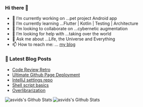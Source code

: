 ### Hi there 👋

- 🔭 I’m currently working on ...pet project Android app
- 🌱 I’m currently learning ...Flutter | Kotlin | Testing | Architecture
- 👯 I’m looking to collaborate on ...cybernetic augmentation
- 🤔 I’m looking for help with ...taking over the world
- 💬 Ask me about ...Life, the Universe and Everything 
- 📫 How to reach me: ... [my blog](https://asvid.github.io/)

### 📕 Latest Blog Posts
<!-- BLOG-POST-LIST:START -->
- [Code Review Retro](/code-review-retro)
- [Ultimate Github Page Deployment](/github-page-deployment)
- [IntelliJ settings repo](/intellij-settings-repo)
- [Shell script basics](/shellscriptbasics)
- [Overlibrarization](/overlibrarization)
<!-- BLOG-POST-LIST:END -->

<img align="left" alt="asvids's Github Stats" src="https://github-readme-stats.vercel.app/api?username=asvid&show_icons=true&hide_border=true&theme=dracula&include_all_commits=true&count_private=true" />
<img align="left" alt="asvids's Github Stats" src="https://github-readme-stats.vercel.app/api/top-langs/?username=asvid&layout=compact&show_icons=true&hide_border=true&theme=dracula&count_private=true&hide=html,css,javascript"/>
